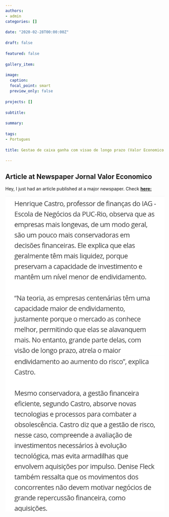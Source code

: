 ```yaml
---
authors:
- admin
categories: []

date: "2020-02-28T00:00:00Z"

draft: false

featured: false

gallery_item:

image:
  caption: 
  focal_point: smart
  preview_only: false

projects: []

subtitle: 

summary: 

tags: 
- Portugues

title: Gestao de caixa ganha com visao de longo prazo (Valor Economico - in portuguese)

---
```



##  Article at Newspaper Jornal Valor Economico

Hey, I just had an article published at a major newspaper. 
Check [**here:**](https://valor.globo.com/publicacoes/suplementos/noticia/2020/02/28/gestao-de-caixa-ganha-com-visao-de-longo-prazo.ghtml)

![Example image](pic1.png)
![Example image](pic2.png)


